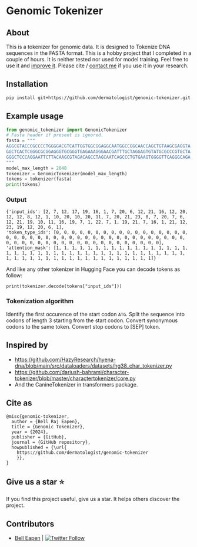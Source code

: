 # Genomic Tokenizer

## About

This is a tokenizer for genomic data. It is designed to Tokenize DNA sequences in the FASTA format. This is a hobby project that I completed in a couple of hours. It is neither tested nor used for model training. Feel free to use it and [improve it](/CONTRIBUTING.md). Please cite / [contact me](https://nuchange.ca/contact) if you use it in your research.

## Installation

```bash
pip install git+https://github.com/dermatologist/genomic-tokenizer.git
```

## Example usage

```python
from genomic_tokenizer import GenomicTokenizer
# Fasta header if present is ignored.
fasta = """
AGGCGTACCCGCCCCTGGGGACGTCATTGGTGGCGGAGGCAATGGCCGGCAACCAGCTGTAAGCGAGGTA
GGCTCACTCGGGCGCGGAGGGTGCGGGTGAGAAAGGGAACGATTTGCTAGGAGTGTATGCGCCCGTGCTA
GGGCTCCCAGGAATTCTTACAAGCGTAGACAGCCTAGCAATCAGCCCTGTGAAGTGGGGTTCAGGGCAGA
"""
model_max_length = 2048
tokenizer = GenomicTokenizer(model_max_length)
tokens = tokenizer(fasta)
print(tokens)
```

### Output
```
{'input_ids': [2, 7, 12, 17, 19, 16, 1, 7, 20, 6, 12, 21, 16, 12, 20, 12, 12, 8, 12, 1, 10, 20, 10, 20, 11, 7, 20, 21, 23, 8, 7, 20, 7, 6, 12, 21, 19, 10, 11, 16, 19, 7, 1, 22, 7, 1, 19, 21, 7, 16, 1, 21, 12, 23, 19, 12, 20, 6, 1],
'token_type_ids': [0, 0, 0, 0, 0, 0, 0, 0, 0, 0, 0, 0, 0, 0, 0, 0, 0, 0, 0, 0, 0, 0, 0, 0, 0, 0, 0, 0, 0, 0, 0, 0, 0, 0, 0, 0, 0, 0, 0, 0, 0, 0, 0, 0, 0, 0, 0, 0, 0, 0, 0, 0, 0, 0, 0, 0, 0, 0, 0, 0],
'attention_mask': [1, 1, 1, 1, 1, 1, 1, 1, 1, 1, 1, 1, 1, 1, 1, 1, 1, 1, 1, 1, 1, 1, 1, 1, 1, 1, 1, 1, 1, 1, 1, 1, 1, 1, 1, 1, 1, 1, 1, 1, 1, 1, 1, 1, 1, 1, 1, 1, 1, 1, 1, 1, 1, 1, 1, 1, 1, 1, 1]}
```

And like any other tokenizer in Hugging Face you can decode tokens as follow:

```
print(tokenizer.decode(tokens["input_ids"]))
```

### Tokenization algorithm
Identify the first occurence of the start codon `ATG`.
Split the sequence into codons of length 3 starting from the start codon.
Convert synonymous codons to the same token.
Convert stop codons to [SEP] token.

## Inspired by

* https://github.com/HazyResearch/hyena-dna/blob/main/src/dataloaders/datasets/hg38_char_tokenizer.py
* https://github.com/dariush-bahrami/character-tokenizer/blob/master/charactertokenizer/core.py
* And the CanineTokenizer in transformers package.

## Cite as

```
@misc{genomic-tokenizer,
  author = {Bell Raj Eapen},
  title = {Genomic Tokenizer},
  year = {2024},
  publisher = {GitHub},
  journal = {GitHub repository},
  howpublished = {\url{
    https://github.com/dermatologist/genomic-tokenizer
    }},
}
```

## Give us a star ⭐️
If you find this project useful, give us a star. It helps others discover the project.

## Contributors

* [Bell Eapen](https://nuchange.ca) | [![Twitter Follow](https://img.shields.io/twitter/follow/beapen?style=social)](https://twitter.com/beapen)